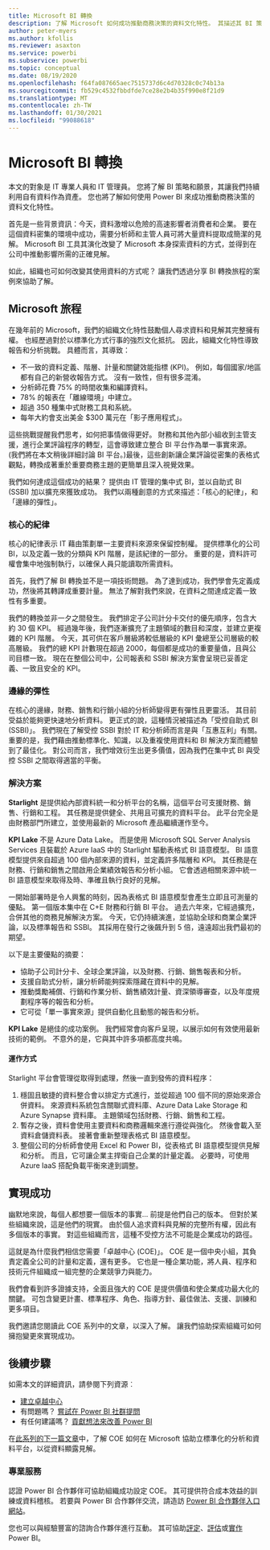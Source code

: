 ```yaml
---
title: Microsoft BI 轉換
description: 了解 Microsoft 如何成功推動商務決策的資料文化特性。 其描述其 BI 策略和願景。
author: peter-myers
ms.author: kfollis
ms.reviewer: asaxton
ms.service: powerbi
ms.subservice: powerbi
ms.topic: conceptual
ms.date: 08/19/2020
ms.openlocfilehash: f64fa087665aec7515737d6c4d70328c0c74b13a
ms.sourcegitcommit: fb529c4532fbbdfde7ce28e2b4b35f990e8f21d9
ms.translationtype: MT
ms.contentlocale: zh-TW
ms.lasthandoff: 01/30/2021
ms.locfileid: "99088618"
---
```

# <a name="microsofts-bi-transformation"></a>Microsoft BI 轉換

本文的對象是 IT 專業人員和 IT 管理員。 您將了解 BI 策略和願景，其讓我們持續利用自有資料作為資產。 您也將了解如何使用 Power BI 來成功推動商務決策的資料文化特性。

首先是一些背景資訊：今天，資料激增以危險的高速影響者消費者和企業。 要在這個資料密集的環境中成功，需要分析師和主管人員可將大量資料提取成簡潔的見解。 Microsoft BI 工具其演化改變了 Microsoft 本身探索資料的方式，並得到在公司中推動影響所需的正確見解。

如此，組織也可如何改變其使用資料的方式呢？ 讓我們透過分享 BI 轉換旅程的案例來協助了解。

## <a name="microsoft-journey"></a>Microsoft 旅程

在幾年前的 Microsoft，我們的組織文化特性鼓勵個人尋求資料和見解其完整擁有權。 也經歷過對於以標準化方式行事的強烈文化抵抗。 因此，組織文化特性導致報告和分析挑戰。 具體而言，其導致：

- 不一致的資料定義、階層、計量和關鍵效能指標 (KPI)。 例如，每個國家/地區都有自己的新營收報告方式。 沒有一致性，但有很多混淆。
- 分析師花費 75% 的時間收集和編譯資料。
- 78% 的報表在「離線環境」中建立。
- 超過 350 種集中式財務工具和系統。
- 每年大約會支出美金 $300 萬元在「影子應用程式」。

這些挑戰提醒我們思考，如何把事情做得更好。 財務和其他內部小組收到主管支援，進行企業評論程序的轉型，這會導致建立整合 BI 平台作為單一事實來源。 (我們將在本文稍後詳細討論 BI 平台。)最後，這些創新讓企業評論從密集的表格式觀點，轉換成著重於重要商務主題的更簡單且深入視覺效果。

我們如何達成這個成功的結果？ 提供由 IT 管理的集中式 BI，並以自助式 BI (SSBI) 加以擴充來獲致成功。 我們以兩種創意的方式來描述：「核心的紀律」，和「邊緣的彈性」。

### <a name="discipline-at-the-core"></a>核心的紀律

核心的紀律表示 IT 藉由策劃單一主要資料來源來保留控制權。 提供標準化的公司 BI，以及定義一致的分類與 KPI 階層，是該紀律的一部分。 重要的是，資料許可權會集中地強制執行，以確保人員只能讀取所需資料。

首先，我們了解 BI 轉換並不是一項技術問題。 為了達到成功，我們學會先定義成功，然後將其轉譯成重要計量。 無法了解對我們來說，在資料之間達成定義一致性有多重要。

我們的轉換並非一夕之間發生。 我們排定子公司計分卡交付的優先順序，包含大約 30 個 KPI。 經過幾年後，我們逐漸擴充了主題領域的數目和深度，並建立更複雜的 KPI 階層。 今天，其可供在客戶層級將較低層級的 KPI 彙總至公司層級的較高層級。 我們的總 KPI 計數現在超過 2000，每個都是成功的重要量值，且與公司目標一致。 現在在整個公司中，公司報表和 SSBI 解決方案會呈現已妥善定義、一致且安全的 KPI。

### <a name="flexibility-at-the-edge"></a>邊緣的彈性

在核心的邊緣，財務、銷售和行銷小組的分析師變得更有彈性且更靈活。 其目前受益於能夠更快速地分析資料。 更正式的說，這種情況被描述為「受控自助式 BI (SSBI)」。 我們現在了解受控 SSBI 對於 IT 和分析師而言是與「互惠互利」有關。 重要的是，我們藉由推動標準化、知識，以及重複使用資料和 BI 解決方案而體驗到了最佳化。 對公司而言，我們增效衍生出更多價值，因為我們在集中式 BI 與受控 SSBI 之間取得適當的平衡。

### <a name="our-solution"></a>解決方案

**Starlight** 是提供給內部資料統一和分析平台的名稱，這個平台可支援財務、銷售、行銷和工程。 其任務是提供健全、共用且可擴充的資料平台。 此平台完全是由財務部門所建立，並使用最新的 Microsoft 產品繼續運作至今。

**KPI Lake** 不是 Azure Data Lake。 而是使用 Microsoft SQL Server Analysis Services 且裝載於 Azure IaaS 中的 Starlight 驅動表格式 BI 語意模型。 BI 語意模型提供來自超過 100 個內部來源的資料，並定義許多階層和 KPI。 其任務是在財務、行銷和銷售之間啟用企業績效報告和分析小組。 它會透過相關來源中統一 BI 語意模型來取得及時、準確且執行良好的見解。

一開始部署時是令人興奮的時刻，因為表格式 BI 語意模型會產生立即且可測量的優點。 第一個版本集中在 C+E 財務和行銷 BI 平台。 過去六年來，它經過擴充，合併其他的商務見解解決方案。 今天，它仍持續演進，並協助全球和商業企業評論，以及標準報告和 SSBI。 其採用在發行之後飆升到 5 倍，遠遠超出我們最初的期望。

以下是主要優點的摘要：

- 協助子公司計分卡、全球企業評論，以及財務、行銷、銷售報表和分析。
- 支援自助式分析，讓分析師能夠探索隱藏在資料中的見解。
- 推動獎勵補償、行銷和作業分析、銷售績效計量、資深領導審查，以及年度規劃程序等的報告和分析。
- 它可從「單一事實來源」提供自動化且動態的報告和分析。

**KPI Lake** 是絕佳的成功案例。 我們經常會向客戶呈現，以展示如何有效使用最新技術的範例。 不意外的是，它與其中許多項都高度共鳴。

#### <a name="how-it-works"></a>運作方式

Starlight 平台會管理從取得到處理，然後一直到發佈的資料程序：

1. 穩固且敏捷的資料整合會以排定方式進行，並從超過 100 個不同的原始來源合併資料。 來源資料系統包含關聯式資料庫、Azure Data Lake Storage 和 Azure Synapse 資料庫。 主題領域包括財務、行銷、銷售和工程。
2. 暫存之後，資料會使用主要資料和商務邏輯來進行遵從與強化。 然後會載入至資料倉儲資料表。 接著會重新整理表格式 BI 語意模型。
3. 整個公司的分析師會使用 Excel 和 Power BI，從表格式 BI 語意模型提供見解和分析。 而且，它可讓企業主捍衛自己企業的計量定義。 必要時，可使用 Azure IaaS 搭配負載平衡來達到調整。

## <a name="deliver-success"></a>實現成功

幽默地來說，每個人都想要一個版本的事實... 前提是他們自己的版本。 但對於某些組織來說，這是他們的現實。 由於個人追求資料與見解的完整所有權，因此有多個版本的事實。 對這些組織而言，這種不受控方法不可能是企業成功的路徑。

這就是為什麼我們相信您需要「卓越中心 (COE)」。 COE 是一個中央小組，其負責定義全公司的計量和定義，還有更多。 它也是一種企業功能，將人員、程序和技術元件組織成一組完整的企業競爭力與能力。

我們會看到許多證據支持，全面且強大的 COE 是提供價值和使企業成功最大化的關鍵。 可包含變更計畫、標準程序、角色、指導方針、最佳做法、支援、訓練和更多項目。

我們邀請您閱讀此 COE 系列中的文章，以深入了解。 讓我們協助探索組織可如何擁抱變更來實現成功。

## <a name="next-steps"></a>後續步驟

如需本文的詳細資訊，請參閱下列資源︰

- [建立卓越中心](center-of-excellence-establish.md)
- 有問題嗎？ [嘗試在 Power BI 社群提問](https://community.powerbi.com/)
- 有任何建議嗎？ [貢獻想法來改善 Power BI](https://ideas.powerbi.com/)

在[此系列的下一篇文章](center-of-excellence-establish.md)中，了解 COE 如何在 Microsoft 協助立標準化的分析和資料平台，以從資料顯露見解。

### <a name="professional-services"></a>專業服務

認證 Power BI 合作夥伴可協助組織成功設定 COE。 其可提供符合成本效益的訓練或資料稽核。 若要與 Power BI 合作夥伴交流，請造訪 [Power BI 合作夥伴入口網站](https://powerbi.microsoft.com/partners/)。

您也可以與經驗豐富的諮詢合作夥伴進行互動。 其可協助[評定](https://appsource.microsoft.com/marketplace/consulting-services?product=power-bi&serviceType=assessment&country=ALL&region=ALL)、[評估](https://appsource.microsoft.com/marketplace/consulting-services?product=power-bi&serviceType=proof-of-concept&country=ALL&region=ALL)或[實作](https://appsource.microsoft.com/marketplace/consulting-services?product=power-bi&serviceType=implementation&country=ALL&region=ALL&page=1) Power BI。
